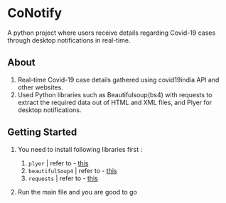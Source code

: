 # CoNotify
A python project where users receive details regarding Covid-19 cases through desktop notifications in real-time.

## About
1. Real-time Covid-19 case details gathered using covid19india API and other websites.
2. Used Python libraries such as Beautifulsoup(bs4) with requests to extract the required data out of HTML and XML files, and Plyer for desktop notifications.

## Getting Started

1. You need to install following libraries first :
    1. `plyer` | refer to - [this](https://pypi.org/project/plyer/)
    2. `beautifulSoup4` | refer to - [this](https://pypi.org/project/beautifulsoup4/)
    3. `requests` | refer to - [this](https://pypi.org/project/requests/)

2. Run the main file and you are good to go
